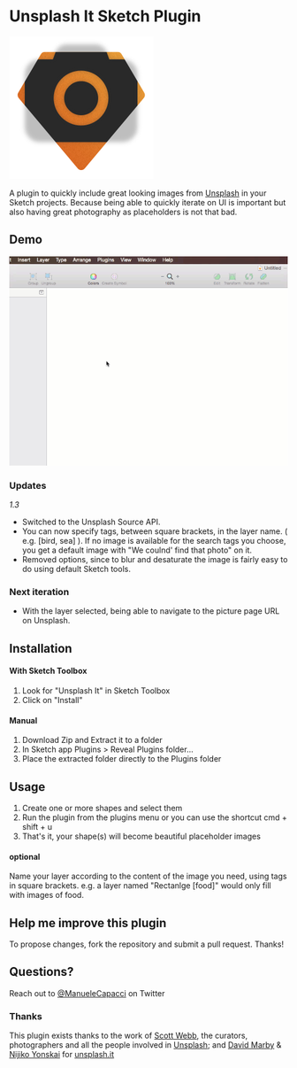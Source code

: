 # Unsplash It Sketch Plugin

![Unsplash It Sketch Plugin Icon](/assets/icon_small.png?raw=true "Unsplash It Sketch Plugin Icon")

A plugin to quickly include great looking images from [Unsplash](https://unsplash.com/) in your Sketch projects.
Because being able to quickly iterate on UI is important but also having great photography as placeholders is not that bad.


## Demo
![Plugin Demo](/assets/demo.gif?raw=true "Unsplash It Sketch Plugin Demo Animation")


### Updates
*1.3*
- Switched to the Unsplash Source API.
- You can now specify tags, between square brackets, in the layer name. ( e.g. [bird, sea] ). If no image is available for the search tags you choose, you get a default image with "We coulnd' find that photo" on it.
- Removed options, since to blur and desaturate the image is fairly easy to do using default Sketch tools.

### Next iteration
- With the layer selected, being able to navigate to the picture page URL on Unsplash.


## Installation
#### With Sketch Toolbox
1. Look for "Unsplash It" in Sketch Toolbox
2. Click on "Install"

#### Manual
1. Download Zip and Extract it to a folder
2. In Sketch app Plugins > Reveal Plugins folder...
3. Place the extracted folder directly to the Plugins folder


## Usage

1. Create one or more shapes and select them
2. Run the plugin from the plugins menu or you can use the shortcut cmd + shift + u
3. That's it, your shape(s) will become beautiful placeholder images

#### optional
Name your layer according to the content of the image you need, using tags in square brackets. e.g. a layer named "Rectanlge [food]" would only fill with images of food.


## Help me improve this plugin
To propose changes, fork the repository and submit a pull request. Thanks!

## Questions?
Reach out to [@ManueleCapacci](https://twitter.com/ManueleCapacci) on Twitter


### Thanks
This plugin exists thanks to the work of
[Scott Webb](https://twitter.com/scotty_webb), the curators, photographers and all the people involved in [Unsplash](https://unsplash.com/);
and [David Marby](http://dmarby.se/) & [Nijiko Yonskai](https://github.com/Nijikokun) for [unsplash.it](https://unsplash.it/)
